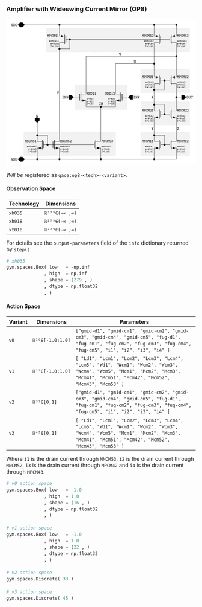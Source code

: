 ### Amplifier with Wideswing Current Mirror (OP8)

![op8](https://raw.githubusercontent.com/matthschw/ace/main/figures/op8.png)

_Will be_ registered as `gace:op8-<tech>-<variant>`.

#### Observation Space

| Technology | Dimensions     |
|------------|----------------|
| `xh035`    | `ℝ²⁷⁹∈(-∞ ;∞)` |
| `xh018`    | `ℝ²⁷⁹∈(-∞ ;∞)` |
| `xt018`    | `ℝ²⁷⁹∈(-∞ ;∞)` |

For details see the `output-parameters` field of the `info` dictionary
returned by `step()`.

```python
# xh035
gym.spaces.Box( low   = -np.inf
              , high  = np.inf
              , shape = (279 , )
              , dtype = np.float32
              , )
```

#### Action Space


| Variant | Dimensions       | Parameters                                                                                                                                                                       |
|---------|------------------|----------------------------------------------------------------------------------------------------------------------------------------------------------------------------------|
| `v0`    | `ℝ¹⁶∈[-1.0;1.0]` | `["gmid-d1", "gmid-cm1", "gmid-cm2", "gmid-cm3", "gmid-cm4", "gmid-cm5", "fug-d1", "fug-cm1", "fug-cm2", "fug-cm3", "fug-cm4", "fug-cm5", "i1", "i2", "i3", "i4" ]`              |
| `v1`    | `ℝ²²∈[-1.0;1.0]` | `[ "Ld1", "Lcm1", "Lcm2", "Lcm3", "Lcm4", "Lcm5", "Wd1", "Wcm1", "Wcm2", "Wcm3", "Wcm4", "Wcm5", "Mcm1", "Mcm2", "Mcm3", "Mcm41", "Mcm51", "Mcm42", "Mcm52", "Mcm43", "Mcm53" ]` |
| `v2`    | `ℝ³³∈[0,1]`      | `["gmid-d1", "gmid-cm1", "gmid-cm2", "gmid-cm3", "gmid-cm4", "gmid-cm5", "fug-d1", "fug-cm1", "fug-cm2", "fug-cm3", "fug-cm4", "fug-cm5", "i1", "i2", "i3", "i4" ]`              |
| `v3`    | `ℝ⁴⁵∈[0,1]`      | `[ "Ld1", "Lcm1", "Lcm2", "Lcm3", "Lcm4", "Lcm5", "Wd1", "Wcm1", "Wcm2", "Wcm3", "Wcm4", "Wcm5", "Mcm1", "Mcm2", "Mcm3", "Mcm41", "Mcm51", "Mcm42", "Mcm52", "Mcm43", "Mcm53" ]` |

Where `i1` is the drain current through `MNCM53`, `i2` is the drain current
through `MNCM52`, `i3` is the drain current through `MPCM42` and `i4` is the
drain current through `MPCM43`.

```python
# v0 action space
gym.spaces.Box( low   = -1.0
              , high  = 1.0
              , shape = (16 , )
              , dtype = np.float32
              , )

# v1 action space
gym.spaces.Box( low   = -1.0
              , high  = 1.0
              , shape = (22 , )
              , dtype = np.float32
              , )

# v2 action space
gym.spaces.Discrete( 33 )

# v3 action space
gym.spaces.Discrete( 45 )
```

